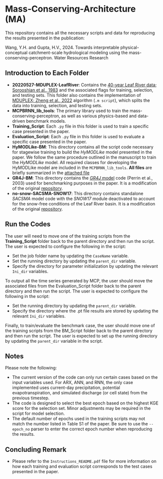 # Mass-Conserving-Architecture (MA)

This repository contains all the necessary scripts and data for reproducing the results presented in the publication: 

Wang, Y.H. and Gupta, H.V., 2024. Towards interpretable physical-conceptual catchment-scale hydrological modeling using the mass-conserving-perceptron. Water Resources Research

## Introduction to Each Folder

* **20220527-MDUPLEX-LeafRiver**:
  Contains the [40-year Leaf River data; Sorooshian et al., 1983](https://agupubs.onlinelibrary.wiley.com/doi/10.1029/WR019i001p00251) and the associated flags for training, selection, and testing sets. This 
  folder also contains the implementation of [MDUPLEX; Zheng et al., 2022](https://agupubs.onlinelibrary.wiley.com/doi/full/10.1029/2021WR031818) algorithm (```.m script```), which splits the data into 
  training, selection, and testing sets. 
* **MCPBRNN_lib_tools**:
  The primary library used to train the mass-conserving-perceptron, as well as various physics-based and data-driven benchmark models.
* **Training_Script**: 
  Each ```.py``` file in this folder is used to train a specific case presented in the paper.
* **Evaluation_Script**:
  Each ```.py``` file in this folder is used to evaluate a specific case presented in the paper.
* **HyMODLike-BM**:
  This directory contains all the script code necessary for stagewise training to build the *HyMODLike* model presented in the paper. We follow the same procedure outlined in the manuscript to train the *HyMODLike* model. All 
  required classes for developing the HyMODLike model are included in the ```MCPBRNN_lib_tools```. **All files** are briefly summarized in the [attached file](https://github.com/YuanHWang/Mass-Conserving-Architecture/blob/main/Note-for-BM.pdf)
* **GR4J-BM**:
This directory contains the [*GR4J* model](https://www.sciencedirect.com/science/article/abs/pii/S0022169403002257) code (Perrin et al., 2003) used for benchmarking purposes in the paper. It is a modification of the original [repository](https://github.com/amacd31/gr4j).
* **no-snow-SACSMA-SNOW17**:
This directory contains standalone *SACSMA* model code with the *SNOW17* module deactivated to account for the snow-free conditions of the Leaf River basin. It is a modification of the original [repository](https://github.com/Upstream-Tech/SACSMA-SNOW17/tree/master).
  
## Run the Codes

The user will need to move one of the training scripts from the **Training_Script** folder back to the parent directory and then run the script. The user is expected to configure the following in the script:
* Set the job folder name by updating the ```CaseName``` variable.
* Set the running directory by updating the ```parent_dir``` variable.
* Specify the directory for parameter initialization by updating the relevant ```Ini_dir``` variables.

To output all the time series generated by MCP, the user should move the associated files from the Evaluation_Script folder back to the parent directory and then run the script. The user is expected to configure the following in the script:

* Set the running directory by updating the ```parent_dir``` variable.
* Specify the directory where the .pt file results are stored by updating the relevant ```Ini_dir``` variables.

Finally, to train/evaluate the benchmark case, the user should move one of the training scripts from the BM_Script folder back to the parent directory and then run the script. The user is expected to set up the running directory by updating the ```parent_dir``` variable in the script.

## Notes

Please note the following:
* The current version of the code can only run certain cases based on the input variables used. For ARX, ANN, and RNN, the only case implemented uses current-day precipitation, potential evapotranspiration, and simulated discharge (or cell state) from the previous timestep.
* The code is designed to select the best epoch based on the highest KGE score for the selection set. Minor adjustments may be required in the script for model selection.
* The default number of epochs used in the training scripts may not match the number listed in Table S1 of the paper. Be sure to use the ```--epoch_no``` parser to enter the correct epoch number when reproducing the results.

## Concluding Remark

* Please refer to the ```Instructions_README.pdf``` file for more information on how each training and evaluation script corresponds to the test cases presented in the paper.
